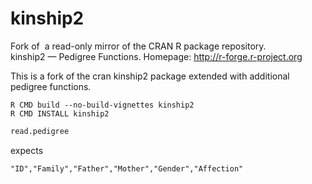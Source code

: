 # kinship2

Fork of  a read-only mirror of the CRAN R package repository.  kinship2 — Pedigree Functions. Homepage: http://r-forge.r-project.org  

This is a fork of the cran kinship2 package extended with additional pedigree functions.

```
R CMD build --no-build-vignettes kinship2
R CMD INSTALL kinship2
```
 
 ```R
 read.pedigree
 ```
 expects
 
 ```
 "ID","Family","Father","Mother","Gender","Affection"
 ```
